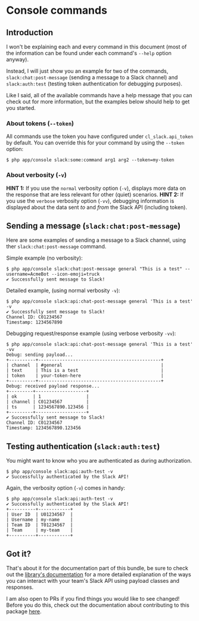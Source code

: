# Console commands

## Introduction

I won't be explaining each and every command in this document (most of the information can be found under each command's
`--help` option anyway).

Instead, I will just show you an example for two of the commands, `slack:chat:post-message` (sending a message to a
Slack channel) and `slack:auth:test` (testing token authentication for debugging purposes).

Like I said, all of the available commands have a help message that you can check out for more information,
but the examples below should help to get you started.


### About tokens (`--token`)

All commands use the token you have configured under `cl_slack.api_token` by default. You can override this for your
command by using the `--token` option:
```
$ php app/console slack:some:command arg1 arg2 --token=my-token
```

### About verbosity (`-v`)

**HINT 1:** If you use the `normal` verbosity option (`-v`), displays more data on the response that are less relevant
for other (quiet) scenarios.
**HINT 2:** If you use the `verbose` verbosity option (`-vv`), debugging information is displayed about the data sent
*to* and *from* the Slack API (including token).


## Sending a message (`slack:chat:post-message`)

Here are some examples of sending a message to a Slack channel, using ther `slack:chat:post-message` command.

Simple example (no verbosity):
```
$ php app/console slack:chat:post-message general "This is a test" --username=AcmeBot --icon-emoji=truck
✔ Successfully sent message to Slack!
```

Detailed example, (using normal verbosity `-v`):
```
$ php app/console slack:api:chat-post-message general 'This is a test' -v
✔ Successfully sent message to Slack!
Channel ID: C01234567
Timestamp: 1234567890
```

Debugging request/response example (using verbose verbosity `-vv`):
```
$ php app/console slack:api:chat-post-message general 'This is a test' -vv
Debug: sending payload...
+----------+----------------------------------------------+
| channel  | #general                                     |
| text     | This is a test                               |
| token    | your-token-here                              |
+----------+----------------------------------------------+
Debug: received payload response...
+---------+-------------------+
| ok      | 1                 |
| channel | C01234567         |
| ts      | 1234567890.123456 |
+---------+-------------------+
✔ Successfully sent message to Slack!
Channel ID: C01234567
Timestamp: 1234567890.123456
```

## Testing authentication (`slack:auth:test`)

You might want to know who you are authenticated as during authorization.

```
$ php app/console slack:api:auth-test -v
✔ Successfully authenticated by the Slack API!
```

Again, the verbosity option (`-v`) comes in handy:
```
$ php app/console slack:api:auth-test -v
✔ Successfully authenticated by the Slack API!
+----------+------------+
| User ID  | U01234567  |
| Username | my-name    |
| Team ID  | T01234567  |
| Team     | my-team    |
+----------+------------+
```

## Got it?

That's about it for the documentation part of this bundle, be sure to check out the [library's documentation](https://github.com/cleentfaar/slack/Resources/doc/usage.md)
for a more detailed explanation of the ways you can interact with your team's Slack API using payload classes and responses.

I am also open to PRs if you find things you would like to see changed! Before you do this, check out the documentation
about contributing to this package [here](contributing.md).
